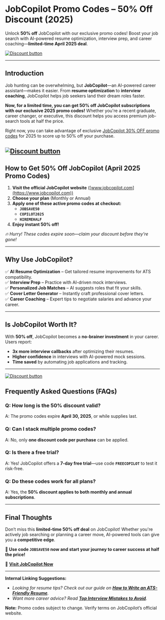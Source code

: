 # JobCopilot Promo Codes – 50% Off Discount (2025)
Unlock **50% off** JobCopilot with our exclusive promo codes! Boost your job search with AI-powered resume optimization, interview prep, and career coaching—**limited-time April 2025 deal**.  


[![Discount button](https://github.com/user-attachments/assets/dd346f5f-ca39-4f41-8cdd-1be90be3fe6e)](https://jobcopilot.com/?linkId=lp_494205&sourceId=abdul-raheem&tenantId=jobcopilot)

---  
## **Introduction**  
Job hunting can be overwhelming, but **JobCopilot**—an AI-powered career assistant—makes it easier. From **resume optimization** to **interview coaching**, JobCopilot helps job seekers land their dream roles faster.  

**Now, for a limited time, you can get 50% off JobCopilot subscriptions with our exclusive  2025 promo codes!** Whether you're a recent graduate, career changer, or executive, this discount helps you access premium job-search tools at half the price.  

Right now, you can take advantage of exclusive [JobCopilot 30% OFF promo codes](https://jobcopilot.com/?linkId=lp_494205&sourceId=abdul-raheem&tenantId=jobcopilot) for 2025 to score up to 50% off your purchase.

[![Discount button](https://github.com/user-attachments/assets/e5cb2122-5258-4331-bbff-048ba1ae5555)](https://jobcopilot.com/?linkId=lp_494205&sourceId=abdul-raheem&tenantId=jobcopilot)
---  

## **How to Get 50% Off JobCopilot (April 2025 Promo Codes)**  
1. **Visit the official JobCopilot website** ([www.jobcopilot.com](https://www.jobcopilot.com))  
2. **Choose your plan** (Monthly or Annual)  
3. **Apply one of these active promo codes at checkout:**  
   - **`JOBSAVE50`**  
   - **`COPILOT2025`**  
   - **`HIREMEHALF`**  
4. **Enjoy instant 50% off!**  

*🔥 Hurry! These codes expire soon—claim your discount before they’re gone!*  

---  

## **Why Use JobCopilot?**  
✅ **AI Resume Optimization** – Get tailored resume improvements for ATS compatibility.  
✅ **Interview Prep** – Practice with AI-driven mock interviews.  
✅ **Personalized Job Matches** – AI suggests roles that fit your skills.  
✅ **Cover Letter Generator** – Instantly craft professional cover letters.  
✅ **Career Coaching** – Expert tips to negotiate salaries and advance your career.  

---  

## **Is JobCopilot Worth It?**  
With **50% off**, JobCopilot becomes a **no-brainer investment** in your career. Users report:  
- **3x more interview callbacks** after optimizing their resumes.  
- **Higher confidence** in interviews with AI-powered mock sessions.  
- **Time saved** by automating job applications and tracking.  

---  
[![Discount button](https://github.com/user-attachments/assets/e5cb2122-5258-4331-bbff-048ba1ae5555)](https://jobcopilot.com/?linkId=lp_494205&sourceId=abdul-raheem&tenantId=jobcopilot)


## **Frequently Asked Questions (FAQs)**  

### **Q: How long is the 50% discount valid?**  
A: The promo codes expire **April 30, 2025**, or while supplies last.  

### **Q: Can I stack multiple promo codes?**  
A: No, only **one discount code per purchase** can be applied.  

### **Q: Is there a free trial?**  
A: Yes! JobCopilot offers a **7-day free trial**—use code **`FREECOPILOT`** to test it risk-free.  

### **Q: Do these codes work for all plans?**  
A: Yes, the **50% discount applies to both monthly and annual subscriptions**.  

---  

## **Final Thoughts**  
Don’t miss this **limited-time 50% off deal** on JobCopilot! Whether you're actively job searching or planning a career move, AI-powered tools can give you a **competitive edge**.  

**🚀 Use code `JOBSAVE50` now and start your journey to career success at half the price!**  

🔗 **[Visit JobCopilot Now](https://www.jobcopilot.com)**  

---  
**Internal Linking Suggestions:**  
- *Looking for resume tips? Check out our guide on **[How to Write an ATS-Friendly Resume](#)**.*  
- *Want more career advice? Read **[Top Interview Mistakes to Avoid](#)**.*  

**Note:** Promo codes subject to change. Verify terms on JobCopilot’s official website.
